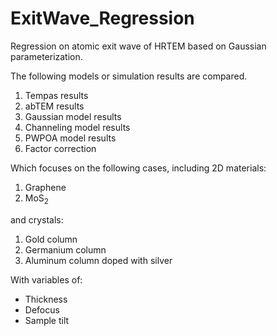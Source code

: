 # ExitWave_Regression
Regression on atomic exit wave of HRTEM based on Gaussian parameterization.

The following models or simulation results are compared.

1. Tempas results
2. abTEM results
3. Gaussian model results
4. Channeling model results
5. PWPOA model results
6. Factor correction

Which focuses on the following cases, including 2D materials:
1. Graphene
2. $\text{MoS}_2$

and crystals:
1. Gold column
2. Germanium column
3. Aluminum column doped with silver

With variables of:
- Thickness
- Defocus
- Sample tilt